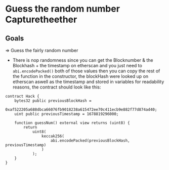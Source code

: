 # Guess the random number Capturetheether

## Goals

=> Guess the fairly random number

- There is nop randomness since you can get the Blocknumber & the Blockhash + the timestamp on etherscan and you just need to `abi.encodePacked()` both of those values then you can copy the rest of the function in the constructor, the blockHash were looked up on etherscan aswell as the timestamp and stored in variables for readability reasons, the contract should look like this:

```solidity
contract Hack {
    bytes32 public previousBlockHash =
        0xaf522205a688dbca66076fb9018238a615472ee70c411ecb9e882f77d874ad40;
    uint public previousTimestamp = 1678819296000;

    function guessNum() external view returns (uint8) {
        return
            uint8(
                keccak256(
                    abi.encodePacked(previousBlockHash, previousTimestamp)
                )
            );
    }
}
```
